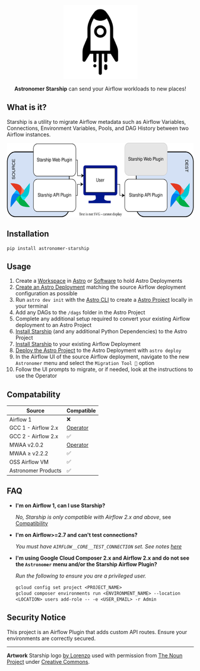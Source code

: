 <p align="center">
  <img
    width="200px" height="200px"
    src="https://raw.githubusercontent.com/astronomer/starship/main/starship.svg"
    alt="Logo of Spaceship"
  />
</p>
<p align="center">
  <b>Astronomer Starship</b> can send your Airflow workloads to new places!
</p>

## What is it?

Starship is a utility to migrate Airflow metadata such as Airflow Variables,
Connections, Environment Variables, Pools, and DAG History between two Airflow instances.

<p align="center">
  <img
    width="600px" height="200px"
    src="https://raw.githubusercontent.com/astronomer/starship/main/docs/starship_diagram.svg"
    alt="Logo of Spaceship"
  />
</p>

## Installation
```shell
pip install astronomer-starship
```

## Usage
1. Create a [Workspace](https://docs.astronomer.io/astro/manage-workspaces) in [Astro](https://cloud.astronomer.io/) or [Software](https://docs.astronomer.io/software) to hold Astro Deployments
2. [Create an Astro Deployment](https://docs.astronomer.io/astro/create-deployment) matching the source Airflow deployment configuration as possible
3. Run `astro dev init` with the [Astro CLI](https://docs.astronomer.io/astro/cli/overview) to create a [Astro Project](https://docs.astronomer.io/astro/cli/develop-project) locally in your terminal
4. Add any DAGs to the `/dags` folder in the Astro Project
5. Complete any additional setup required to convert your existing Airflow deployment to an Astro Project
5. [Install Starship](#installation) (and any additional Python Dependencies) to the Astro Project
6. [Install Starship](#installation) to your existing Airflow Deployment
4. [Deploy the Astro Project](https://docs.astronomer.io/astro/cli/astro-deploy) to the Astro Deployment with `astro deploy`
7. In the Airflow UI of the source Airflow deployment, navigate to the new `Astronomer` menu and select the `Migration Tool 🚀` option
8. Follow the UI prompts to migrate, or if needed, look at the instructions to use the Operator

## Compatability

| Source              | Compatible             |
|---------------------|------------------------|
| Airflow 1           | ❌                      |
| GCC 1 - Airflow 2.x | [Operator](./operator) |
| GCC 2 - Airflow 2.x | ✅                      |
| MWAA v2.0.2         | [Operator](./operator) |
| MWAA ≥ v2.2.2       | ✅                      |
| OSS Airflow VM      | ✅                      |
| Astronomer Products | ✅                      |


## FAQ
- **I'm on Airflow 1, can I use Starship?**

    _No, Starship is only compatible with Airflow 2.x and above_, see [Compatibility](#compatability)

- **I'm on Airflow>=2.7 and can't test connections?**

  _You must have `AIRFLOW__CORE__TEST_CONNECTION` set. See notes [here](https://airflow.apache.org/docs/apache-airflow/stable/release_notes.html#disable-default-allowing-the-testing-of-connections-in-ui-api-and-cli-32052)_

- **I'm using Google Cloud Composer 2.x and Airflow 2.x and do not see the `Astronomer` menu and/or the Starship Airflow Plugin?**

    _Run the following to ensure you are a privileged user._
    ```
    gcloud config set project <PROJECT_NAME>
    gcloud composer environments run <ENVIRONMENT_NAME> --location <LOCATION> users add-role -- -e <USER_EMAIL> -r Admin
    ```

## Security Notice
This project is an Airflow Plugin that adds custom API routes. Ensure your environments are correctly secured.

---

**Artwork**
Starship logo [by Lorenzo](https://thenounproject.com/lorenzo.verdenelli/) used with permission
from [The Noun Project](https://thenounproject.com/icon/starship-6088295/)
under [Creative Commons](https://creativecommons.org/licenses/by/3.0/us/legalcode).
